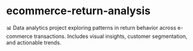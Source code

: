 # ecommerce-return-analysis
📊 Data analytics project exploring patterns in return behavior across e-commerce transactions. Includes visual insights, customer segmentation, and actionable trends.
